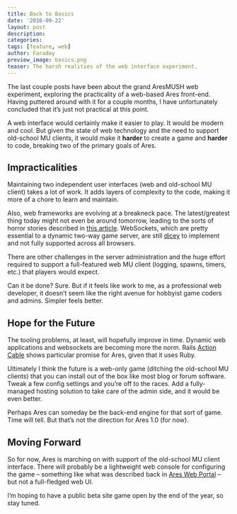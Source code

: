 ```yaml
---
title: Back to Basics
date: '2016-09-22'
layout: post
description:
categories:
tags: [feature, web]
author: Faraday
preview_image: basics.png
teaser: The harsh realities of the web interface experiment.
---
```


The last couple posts have been about the grand AresMUSH web experiment, exploring the practicality of a web-based Ares front-end. Having puttered around with it for a couple months, I have unfortunately concluded that it’s just not practical at this point.

A web interface would certainly make it easier to play. It would be modern and cool. But given the state of web technology and the need to support old-school MU clients, it would make it **harder** to create a game and **harder** to code, breaking two of the primary goals of Ares.

## Impracticalities

Maintaining two independent user interfaces (web and old-school MU client) takes a lot of work. It adds layers of complexity to the code, making it more of a chore to learn and maintain.

Also, web frameworks are evolving at a breakneck pace. The latest/greatest thing today might not even be around tomorrow, leading to the sorts of horror stories described in [this article](https://hackernoon.com/why-learning-angular-2-was-excruciating-d50dc28acc8a#.e6wgdmejv). WebSockets, which are pretty essential to a dynamic two-way game server, are still [dicey](https://msdn.microsoft.com/en-us/hh563510.aspx) to implement and not fully supported across all browsers.

There are other challenges in the server administration and the huge effort required to support a full-featured web MU client (logging, spawns, timers, etc.) that players would expect.

Can it be done? Sure. But if it feels like work to me, as a professional web developer, it doesn’t seem like the right avenue for hobbyist game coders and admins. Simpler feels better.

## Hope for the Future

The tooling problems, at least, will hopefully improve in time. Dynamic web applications and websockets are becoming more the norm. Rails [Action Cable](http://guides.rubyonrails.org/action_cable_overview.html) shows particular promise for Ares, given that it uses Ruby.

Ultimately I think the future is a web-only game (ditching the old-school MU clients) that you can install out of the box like most blog or forum software. Tweak a few config settings and you’re off to the races. Add a fully-managed hosting solution to take care of the admin side, and it would be even better.

Perhaps Ares can someday be the back-end engine for that sort of game. Time will tell. But that’s not the direction for Ares 1.0 (for now).

## Moving Forward

So for now, Ares is marching on with support of the old-school MU client interface. There will probably be a lightweight web console for configuring the game – something like what was described back in [Ares Web Portal](/blog/ares-web-portal.html) – but not a full-fledged web UI.

I’m hoping to have a public beta site game open by the end of the year, so stay tuned.